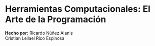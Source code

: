 # Herramientas Computacionales: El Arte de la Programación

**Hecho por:**
Ricardo Núñez Alanis  
Cristian Leilael Rico Espinosa  

